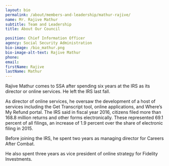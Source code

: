 ```yaml
---
layout: bio
permalink: /about/members-and-leadership/mathur-rajive/
name: Mr. Rajive Mathur
subtitle: Team and Leadership
title: About Our Council

position: Chief Information Officer
agency: Social Security Administration
bio-image: /bio_mathur.png
bio-image-alt-text: Rajive Mathur
phone:
email:
firstName: Rajive
lastName: Mathur
---
```

Rajive Mathur comes to SSA after spending six years at the IRS as its director or online services. He left the IRS last fall.

As director of online services, he oversaw the development of a host of services including the Get Transcript tool, online applications, and Where’s My Refund portal. The IRS said in fiscal year 2016, citizens filed more than 168.8 million returns and other forms electronically. These represented 69.1 percent of all filings, an increase of 1.9 percent over the share of electronic filing in 2015.

Before joining the IRS, he spent two years as managing director for Careers After Combat.

He also spent three years as vice president of online strategy for Fidelity Investments.
